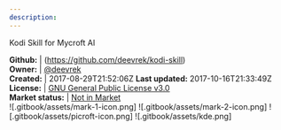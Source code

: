 ```yaml
---
description: 
---
```

Kodi Skill for Mycroft AI



**Github:** | (https://github.com/deevrek/kodi-skill)  
**Owner:** | [@deevrek](https://github.com/deevrek)  
**Created:** | 2017-08-29T21:52:06Z  **Last updated:** 2017-10-16T21:33:49Z  
**License:** | [GNU General Public License v3.0](https://api.github.com/licenses/gpl-3.0)  
**Market status:** | [Not in Market](https://market.mycroft.ai/skill/)  
 ![.gitbook/assets/mark-1-icon.png]  ![.gitbook/assets/mark-2-icon.png]  ![.gitbook/assets/picroft-icon.png]  ![.gitbook/assets/kde.png]  
